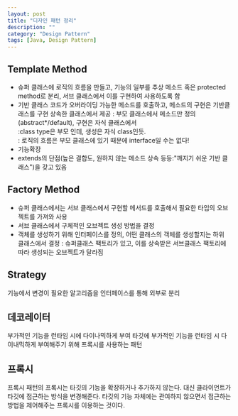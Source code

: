 ```yaml
---
layout: post
title: "디자인 패턴 정리"
description: ""
category: "Design Pattern" 
tags: [Java, Design Pattern]
---
```

## Template Method
- 슈퍼 클래스에 로직의 흐름을 만들고, 기능의 일부를 추상 메소드 혹은 protected method로 분리, 서브 클래스에서 이를 구현하여 사용하도록 함
- 기반 클래스 코드가 오버라이딩 가능한 메소드를 호출하고, 메소드의 구현은 기반클래스를 구현 상속한 클래스에서 제공
    : 부모 클래스에서 메소드만 정의(abstract*/default), 구현은 자식 클래스에서  
    :class type은 부모 인데, 생성은 자식 class인듯.  
    : 로직의 흐름은 부모 클래스에 있기 때문에 interface일 수는 없다!  
- 기능확장
- extends의 단점(높은 결합도, 원하지 않는 메소드 상속 등등:"깨지기 쉬운 기반 클래스")을 갖고 있음 

## Factory Method
- 슈퍼 클래스에서는 서브 클래스에서 구현할 메서드를 호출해서 필요한 타입의 오브젝트를 가져와 사용 
- 서브 클래스에서 구체적인 오브젝트 생성 방법을 결정 
- 객체를 생성하기 위해 인터페이스를 정의, 어떤 클래스의 객체를 생성할지는 하위 클래스에서 결정 
: 슈퍼클래스 팩토리가 있고, 이를 상속받은 서브클래스 팩토리에 따라 생성되는 오브젝트가 달라짐 

## Strategy
기능에서 변경이 필요한 알고리즘을 인터페이스를 통해 외부로 분리

## 데코레이터
부가적인 기능을 런타임 시에 다이나믹하게 부여 
타깃에 부가적인 기능을 런타임 시 다이내믹하게 부여해주기 위해 프록시를 사용하는 패턴

## 프록시 
프록시 패턴의 프록시는 타깃의 기능을 확장하거나 추가하지 않는다.
대신 클라이언트가 타깃에 접근하는 방식을 변경해준다.
타깃의 기능 자체에는 관여하지 않으면서 접근하는 방법을 제어해주는 프록시를 이용하는 것이다.